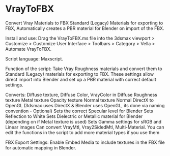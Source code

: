 # VrayToFBX
Convert Vray Materials to FBX Standard (Legacy) Materials for exporting to FBX, Automatically creates a PBR material for Blender on import of the FBX.

Install and use: 
Drag the VrayToFBX.ms file into the 3dsmax viewport > Customize > Customize User Interface > Toolbars > Category > Vella > Automate VrayToFBX.

Script language:
Maxscript.

Function of the script:
Take Vray Roughness materials and convert them to Standard (Legacy) materials for exporting to FBX. These settings allow direct import into Blender and set up a PBR material with correct default settings.

Converts:
Diffuse texture, Diffuse Color, VrayColor in Diffuse
Roughness texture
Metal texture
Opacity texture
Normal texture
Normal DirectX to OpenGL (3dsmax uses DirectX & Blender uses OpenGL, its done via naming convention - Optional)
Sets the correct Specular level for Blender
Sets Reflection to White
Sets Dielectric or Metallic material for Blender (depending on if Metal texture is used)
Sets Gamma settings for sRGB and Linear images
Can convert VrayMtl, Vray2SidedMtl, Multi-Material. You can edit the functions in the script to add more material types if you use them

FBX Export Settings:
Enable Embed Media to include textures in the FBX file for automatic mapping in Blender.
